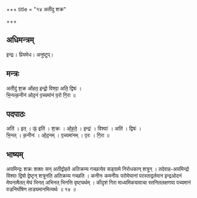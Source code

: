 +++
title = "१४ अतीदु शक्र"

+++
## अधिमन्त्रम्
इन्द्रः। प्रियमेध। अनुष्टुप्।

## मन्त्रः
अतीदु॑ श॒क्र ओ॑हत॒ इन्द्रो॒ विश्वा॒ अति॒ द्विषः॑ ।  
भि॒नत्क॒नीन॑ ओद॒नं प॒च्यमा॑नं प॒रो गि॒रा ॥

## पदपाठः
अति॑ । इत् । ऊं॒ इति॑ । श॒क्रः । ओ॒ह॒ते॒ । इन्द्रः॑ । विश्वाः॑ । अति॑ । द्विषः॑ ।  
भि॒नत् । क॒नीनः॑ । ओ॒द॒नम् । प॒च्यमा॑नम् । प॒रः । गि॒रा ॥

## भाष्यम्
अयमिन्द्रः शक्रः शक्तः सन् अतीद्वोहते अतिक्रम्य गच्छत्येव सङ्ग्रामे निरोधकान् शत्रून् । तदेवाह-अयमिन्द्रो विश्वाः द्विषो द्वेष्टृन् शत्रूनति अतिक्रम्य गच्छति । कनीनः कमनीयः परोमेघानां परस्ताद्वर्तमान इन्द्रओदनं मेघनामैतत् मेघं भिनत् अभिनत् भिनत्ति वृष्ट्यर्थम् । कीदृशं गिरा माध्यमिकयावाचा स्तनितलक्षणया पच्यमानं वज्रनिर्घोषेण ताड्यमानमित्यर्थः ॥ १४ ॥